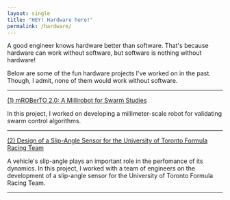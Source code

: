 ```yaml
---
layout: single
title: "HEY! Hardware here!"
permalink: /hardware/
---
```


A good engineer knows hardware better than software. That's because hardware can work without software, but software is nothing without hardware! 

Below are some of the fun hardware projects I've worked on in the past. Though, I admit, none of them would work without software. 
<hr>
<!-- mROBerTO 2.0-->
<a href="/site.baseurl/hardware_projects/mroberto_2">
(1) mROBerTO 2.0: A Millirobot for Swarm Studies
</a>
<p>
	In this project, I worked on developing a millimeter-scale robot for validating swarm control algorithms.
</p>
<hr>
<!-- Slip angle sensor-->
<a href="{{ /hardware_projects/slip_angle_sensor | prepend:site.baseurl }}">
(2) Design of a Slip-Angle Sensor for the University of Toronto Formula Racing Team
</a>
<p>
	A vehicle's slip-angle plays an important role in the perfomance of its dynamics. In this project, I worked with a team of engineers on the development of a slip-angle sensor for the University of Toronto Formula Racing Team.
</p>
<hr>